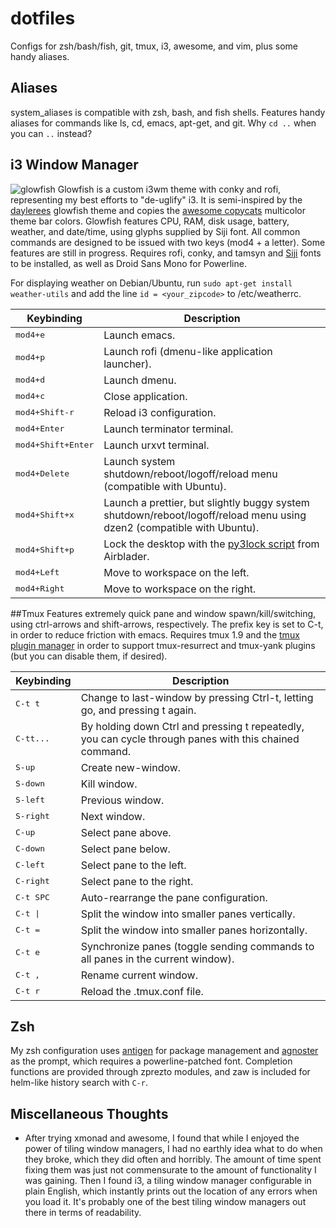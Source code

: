 # dotfiles

Configs for zsh/bash/fish, git, tmux, i3, awesome, and vim, plus some handy aliases.

## Aliases
system_aliases is compatible with zsh, bash, and fish shells. Features handy aliases for commands like ls, cd, emacs, apt-get, and git. Why `cd ..` when you can `..` instead?

## i3 Window Manager
![glowfish](/../master/screenshots/glowfish.png?raw=true)
Glowfish is a custom i3wm theme with conky and rofi, representing my best efforts to "de-uglify" i3. It is semi-inspired by the [daylerees](https://github.com/daylerees/colour-schemes) glowfish theme and copies the [awesome copycats](https://github.com/copycat-killer/awesome-copycats) multicolor theme bar colors. Glowfish features CPU, RAM, disk usage, battery, weather, and date/time, using glyphs supplied by Siji font. All common commands are designed to be issued with two keys (mod4 + a letter). Some features are still in progress. Requires rofi, conky, and tamsyn and [Siji](https://github.com/gstk/siji) fonts to be installed, as well as Droid Sans Mono for Powerline.

For displaying weather on Debian/Ubuntu, run `sudo apt-get install weather-utils` and add the line `id = <your_zipcode>` to /etc/weatherrc.

Keybinding            | Description
----------------------|------------------------------------------------------------
<kbd>mod4+e</kbd>     | Launch emacs.
<kbd>mod4+p</kbd>     | Launch rofi (dmenu-like application launcher).
<kbd>mod4+d</kbd>     | Launch dmenu.
<kbd>mod4+c</kbd>     | Close application.
<kbd>mod4+Shift-r</kbd> | Reload i3 configuration.
<kbd>mod4+Enter</kbd> | Launch terminator terminal.
<kbd>mod4+Shift+Enter</kbd>   | Launch urxvt terminal.
<kbd>mod4+Delete</kbd> | Launch system shutdown/reboot/logoff/reload menu (compatible with Ubuntu).
<kbd>mod4+Shift+x</kbd> | Launch a prettier, but slightly buggy system shutdown/reboot/logoff/reload menu using dzen2 (compatible with Ubuntu).
<kbd>mod4+Shift+p</kbd> | Lock the desktop with the [py3lock script](https://gist.github.com/Airblader/3a96a407e16dae155744) from Airblader.
<kbd>mod4+Left</kbd>  | Move to workspace on the left.
<kbd>mod4+Right</kbd> | Move to workspace on the right.

##Tmux
Features extremely quick pane and window spawn/kill/switching, using ctrl-arrows and shift-arrows, respectively. The prefix key is set to C-t, in order to reduce friction with emacs. Requires tmux 1.9 and the [tmux plugin manager](https://github.com/tmux-plugins/tpm) in order to support tmux-resurrect and tmux-yank plugins (but you can disable them, if desired).

Keybinding         | Description
-------------------|------------------------------------------------------------
<kbd>C-t t</kbd>   | Change to last-window by pressing Ctrl-t, letting go, and pressing t again.
<kbd>C-tt...</kbd> | By holding down Ctrl and pressing t repeatedly, you can cycle through panes with this chained command.
<kbd>S-up</kbd>    | Create new-window.
<kbd>S-down</kbd>  | Kill window.
<kbd>S-left</kbd>  | Previous window.
<kbd>S-right</kbd> | Next window.
<kbd>C-up</kbd>    | Select pane above.
<kbd>C-down</kbd>  | Select pane below.
<kbd>C-left</kbd>  | Select pane to the left.
<kbd>C-right</kbd> | Select pane to the right.
<kbd>C-t SPC </kbd> | Auto-rearrange the pane configuration.
<kbd>C-t \|</kbd>  | Split the window into smaller panes vertically.
<kbd>C-t =</kbd>   | Split the window into smaller panes horizontally.
<kbd>C-t e</kbd>   | Synchronize panes (toggle sending commands to all panes in the current window).
<kbd>C-t ,</kbd>   | Rename current window.
<kbd>C-t r</kbd>   | Reload the .tmux.conf file.

## Zsh
My zsh configuration uses [antigen](https://github.com/zsh-users/antigen) for package management and [agnoster](https://github.com/robbyrussell/oh-my-zsh/wiki/Themes#agnoster) as the prompt, which requires a powerline-patched font. Completion functions are provided through zprezto modules, and zaw is included for helm-like history search with `C-r`.

## Miscellaneous Thoughts
* After trying xmonad and awesome, I found that while I enjoyed the power of tiling window managers, I had no earthly idea what to do when they broke, which they did often and horribly. The amount of time spent fixing them was just not commensurate to the amount of functionality I was gaining. Then I found i3, a tiling window manager configurable in plain English, which instantly prints out the location of any errors when you load it. It's probably one of the best tiling window managers out there in terms of readability.
